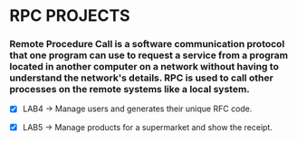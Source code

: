 # RPC PROJECTS 
### Remote Procedure Call is a software communication protocol that one program can use to request a service from a program located in another computer on a network without having to understand the network's details. RPC is used to call other processes on the remote systems like a local system.


- [x] LAB4 -> Manage users and generates their unique RFC code.  

- [x] LAB5 -> Manage products for a supermarket and show the receipt.  

